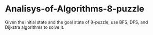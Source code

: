 # Analisys-of-Algorithms-8-puzzle
Given the initial state and the goal state of 8-puzzle, use BFS, DFS, and Dijkstra algorithms to solve it.
